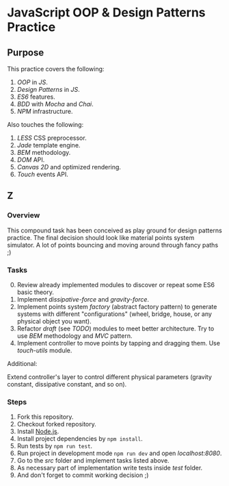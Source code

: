 # JavaScript OOP & Design Patterns Practice

## Purpose

This practice covers the following:

1. *OOP* in *JS*.
2. *Design Patterns* in *JS*.
3. *ES6* features.
4. *BDD* with *Mocha* and *Chai*.
5. *NPM* infrastructure.

Also touches the following:

1. *LESS* CSS preprocessor.
2. *Jade* template engine.
3. *BEM* methodology.
4. *DOM* API.
5. *Canvas 2D* and optimized rendering.
6. *Touch* events API.

## Z

### Overview

This compound task has been conceived as play ground for design patterns practice.
The final decision should look like material points system simulator.
A lot of points bouncing and moving around through fancy paths ;)

### Tasks

0. Review already implemented modules to discover or repeat some ES6 basic theory.
1. Implement *dissipative-force* and *gravity-force*.
2. Implement points system *factory* (abstract factory pattern) to generate systems with different "configurations" (wheel, bridge, house, or any physical object you want).
3. Refactor *draft* (see *TODO*) modules to meet better architecture. Try to use *BEM* methodology and *MVC* pattern.
4. Implement controller to move points by tapping and dragging them. Use *touch-utils* module.

Additional:

Extend controller's layer to control different physical parameters (gravity constant, dissipative constant, and so on).

### Steps

1. Fork this repository.
2. Checkout forked repository.
1. Install [Node.js](http://nodejs.org/).
2. Install project dependencies by `npm install`.
3. Run tests by `npm run test`.
4. Run project in development mode `npm run dev` and open *localhost:8080*.
5. Go to the *src* folder and implement tasks listed above.
6. As necessary part of implementation write tests inside *test* folder.
7. And don't forget to commit working decision ;)
